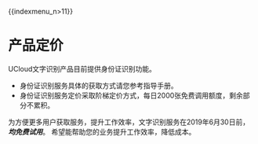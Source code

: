 {{indexmenu_n>11}}

# 产品定价

 UCloud文字识别产品目前提供身份证识别功能。

  - 身份证识别服务具体的获取方式请您参考指导手册。
  - 身份证识别服务定价采取阶梯定价方式，每日2000张免费调用额度，剩余部分不累积。



为方便更多用户获取服务，提升工作效率，文字识别服务在2019年6月30日前，***均免费试用***。
希望能帮助您的业务提升工作效率，降低成本。

